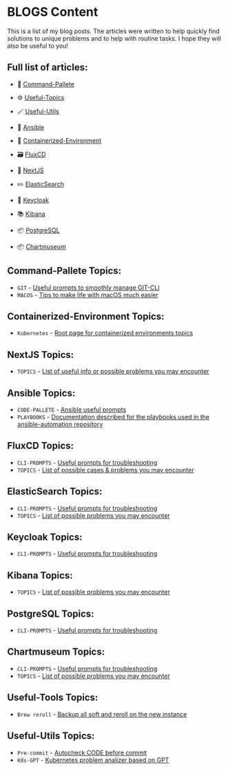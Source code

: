 # BLOGS Content

This is a list of my blog posts. The articles were written to help quickly find solutions to unique problems and to help with routine tasks. 
I hope they will also be useful to you!

## Full list of articles:

- 📝 [Command-Pallete](https://github.com/DrPalmeritta/BLOGS/blob/main/Command-Pallete/)

- ⚙️ [Useful-Topics](https://github.com/DrPalmeritta/BLOGS/blob/main/Useful-Topics/)
- 🪄 [Useful-Utils](https://github.com/DrPalmeritta/BLOGS/blob/main/Useful-Utils/)
- 🧾 [Ansible](https://github.com/DrPalmeritta/BLOGS/blob/main/Ansible/)
- 🧩 [Containerized-Environment](https://github.com/DrPalmeritta/BLOGS/blob/main/Containerized-Environment/)

- 🗃️ [FluxCD](https://github.com/DrPalmeritta/BLOGS/blob/main/FluxCD/)
- 🎯 [NextJS](https://github.com/DrPalmeritta/BLOGS/blob/main/NextJS/)
- ✏️ [ElasticSearch](https://github.com/DrPalmeritta/BLOGS/blob/main/ElasticSearch/)
- 🪪 [Keycloak](https://github.com/DrPalmeritta/BLOGS/blob/main/Keycloak/)
- 📚 [Kibana](https://github.com/DrPalmeritta/BLOGS/blob/main/Kibana/)
- 📦 [PostgreSQL](https://github.com/DrPalmeritta/BLOGS/blob/main/PostgreSQL/)
- 📦 [Chartmuseum](https://github.com/DrPalmeritta/BLOGS/blob/main/Chartmuseum/)

## Command-Pallete Topics:

- `GIT` - [Useful prompts to smoothly manage GIT-CLI](https://github.com/DrPalmeritta/BLOGS/blob/main/Command-Pallete/git-cli-pallete.md)
- `MACOS` - [Tips to make life with macOS much easier](https://github.com/DrPalmeritta/BLOGS/blob/main/Command-Pallete/macos-pallete.md)

## Containerized-Environment Topics:

- `Kubernetes` - [Root page for containerized environments topics](https://github.com/DrPalmeritta/BLOGS/blob/main/Containerized-Environment/kubernetes-topics.md)

## NextJS Topics:

- `TOPICS` - [List of useful info or possible problems you may encounter](https://github.com/DrPalmeritta/BLOGS/blob/main/ElasticSearch/elasticsearch-topics.md)

## Ansible Topics:

- `CODE-PALLETE` - [Ansible useful prompts](https://github.com/DrPalmeritta/BLOGS/blob/main/Ansible/ansible-code-pallete.md)
- `PLAYBOOKS` - [Documentation described for the playbooks used in the ansible-automation repository](https://github.com/DrPalmeritta/BLOGS/blob/main/Ansible)

## FluxCD Topics:

- `CLI-PROMPTS` - [Useful prompts for troubleshooting](https://github.com/DrPalmeritta/BLOGS/blob/main/FluxCD/fluxcd-useful-prompts.md)
- `TOPICS` - [List of possible cases & problems you may encounter](https://github.com/DrPalmeritta/BLOGS/blob/main/FluxCD/fluxcd-topics.md)

## ElasticSearch Topics:

- `CLI-PROMPTS` - [Useful prompts for troubleshooting](https://github.com/DrPalmeritta/BLOGS/blob/main/ElasticSearch/elasticsearch-useful-prompts.md)
- `TOPICS` - [List of possible problems you may encounter](https://github.com/DrPalmeritta/BLOGS/blob/main/ElasticSearch/elasticsearch-topics.md)

## Keycloak Topics:

- `CLI-PROMPTS` - [Useful prompts for troubleshooting](https://github.com/DrPalmeritta/BLOGS/blob/main/Keycloak/keycloak-useful-prompts.md)

## Kibana Topics:

- `TOPICS` - [List of possible problems you may encounter](https://github.com/DrPalmeritta/BLOGS/blob/main/Kibana/kibana-topics.md)

## PostgreSQL Topics:

- `CLI-PROMPTS` - [Useful prompts for troubleshooting](https://github.com/DrPalmeritta/BLOGS/blob/main/PostgreSQL/postgresql-useful-prompts.md)

## Chartmuseum Topics:

- `CLI-PROMPTS` - [Useful prompts for troubleshooting](https://github.com/DrPalmeritta/BLOGS/blob/main/Chartmuseum/chartmuseum-useful-prompts.md)
- `TOPICS` - [List of possible problems you may encounter](https://github.com/DrPalmeritta/BLOGS/blob/main/Chartmuseum/chartmuseum-topics.md)

## Useful-Tools Topics:

- `Brew reroll` - [Backup all soft and reroll on the new instance](https://github.com/DrPalmeritta/BLOGS/blob/main/Useful-Tools/brew-reroll.md)

## Useful-Utils Topics:

- `Pre-commit` - [Autocheck CODE before commit](https://github.com/DrPalmeritta/BLOGS/blob/main/Useful-Utils/pre-commit.md)
- `K8s-GPT` - [Kubernetes problem analizer based on GPT](https://github.com/DrPalmeritta/BLOGS/blob/main/Useful-Utils/k8s-gpt.md)
